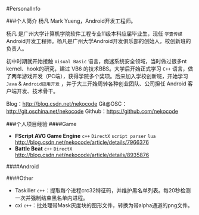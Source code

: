 #PersonalInfo

###个人简介
杨凡 Mark Yueng，Android开发工程师。

杨凡 是广州大学计算机学院软件工程专业11级本科应届毕业生，现任 `学壹传媒` Android开发工程师。杨凡是广州大学Android开发俱乐部的创始人，校创新班的负责人。

初中时期就开始接触 `Visual Basic` 语言，痴迷系统安全领域，当时做过很多nt kernel、hook的研究，建过 VB6 的技术BBS。大学后开始正式学习 `C++` 语言，做了两年游戏开发（PC端），获得学院多个奖项。后来加入学校创新班，开始学习 `Java` & `Android应用开发` ，并于大三开始周转各种创业团队、公司担任 Android 客户端开发、技术骨干。

Blog：http://blog.csdn.net/nekocode 
Git@OSC：http://git.oschina.net/nekocode 
Github：https://github.com/nekocode 


###个人项目经验
####Game
- **FScript AVG Game Engine** `c++` `DirectX` `script parser` `lua`
http://blog.csdn.net/nekocode/article/details/7966376
- **Battle Beat** `c++` `DirectX`
http://blog.csdn.net/nekocode/article/details/8935876

####Android


####Other
- Taskiller `c++`：提取每个进程crc32特征码，并维护黑名单列表。每20秒检测一次并强制结束黑名单内进程。
- cxi `c++`：批处理带Mask灰度块的图形文件，转换为带alpha通道的png文件。




